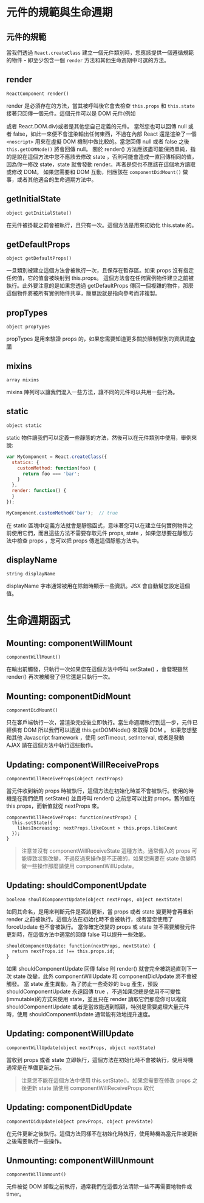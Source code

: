 # 元件的規範與生命週期

## 元件的規範
當我們透過 `React.createClass` 建立一個元件類別時，您應該提供一個遵循規範的物件 - 即至少包含一個 `render` 方法和其他生命週期中可選的方法。

## render
```
ReactComponent render()
```
render 是必須存在的方法，當其被呼叫後它會去檢查 `this.props` 和 `this.state` 接著只回傳一個元件。這個元件可以是 DOM 元件(例如 <div/> 或者 React.DOM.div)或者是其他您自己定義的元件。
當然您也可以回傳 null 或者 false，如此一來便不會渲染輸出任何東西，不過在內部 React 還是渲染了一個 `<noscript>` 用來在虛擬 DOM 機制中做比較的。當您回傳 null 或者 false 之後 `this.getDOMNode()` 將會回傳 null。
關於 render() 方法應該盡可能保持單純，指的是說在這個方法中您不應該去修改 state ，否則可能會造成一直回傳相同的值，因為你一修改 state，state 就會發動 render。再者是您也不應該在這個地方讀取或修改 DOM。
如果您需要和 DOM 互動，則應該在 `componentDidMount()` 做事，或者其他適合的生命週期方法中。

## getInitialState
```
object getInitialState()
```
在元件被掛載之前會被執行，且只有一次。這個方法是用來初始化 this.state 的。

## getDefaultProps
```
object getDefaultProps()

```
一旦類別被建立這個方法會被執行一次，且保存在暫存區。如果 props 沒有指定任何值，它的值會被映射到 this.props。
這個方法會在任何實例物件建立之前被執行。此外要注意的是如果您透過 getDefaultProps 傳回一個複雜的物件，那麼這個物件將被所有實例物件共享，簡單說就是指向參考而非複製。

## propTypes
```
object propTypes
```
propTypes 是用來驗證 props 的，如果您需要知道更多關於限制型別的資訊請[查閱](http://facebook.github.io/react/docs/reusable-components.html)

## mixins
```
array mixins
```
mixins 陣列可以讓我們混入一些方法，讓不同的元件可以共用一些行為。

## static
```
object static
```
static 物件讓我們可以定義一些靜態的方法，然後可以在元件類別中使用，舉例來說:
```js
var MyComponent = React.createClass({
  statics: {
    customMethod: function(foo) {
      return foo === 'bar';
    }
  },
  render: function() {
  }
});

MyComponent.customMethod('bar');  // true
```
在 static 區塊中定義方法就會是靜態函式，意味著您可以在建立任何實例物件之前使用它們，而且這些方法不需要存取元件 props, state ，如果您想要在靜態方法中檢查 props ，您可以把 props 傳進這個靜態方法中。

## displayName
```
string displayName
```
displayName 字串通常被用在除錯時顯示一些資訊。JSX 會自動幫您設定這個值。

# 生命週期函式

## Mounting: componentWillMount
```
componentWillMount()
```
在輸出前觸發，只執行一次如果您在這個方法中呼叫 setState() ，會發現雖然 render() 再次被觸發了但它還是只執行一次。

## Mounting: componentDidMount
```
componentDidMount()
```
只在客戶端執行一次，當渲染完成後立即執行。當生命週期執行到這一步，元件已經俱有 DOM 所以我們可以透過 this.getDOMNode() 來取得 DOM 。
如果您想整和其他 Javascript framework ，使用 setTimeout, setInterval, 或者是發動 AJAX 請在這個方法中執行這些動作。

## Updating: componentWillReceiveProps
```
componentWillReceiveProps(object nextProps)
```
當元件收到新的 props 時被執行，這個方法在初始化時並不會被執行。使用的時機是在我們使用 setState() 並且呼叫 render() 之前您可以比對 props，舊的值在 this.props，而新值就從 nextProps 來。

```
componentWillReceiveProps: function(nextProps) {
  this.setState({
    likesIncreasing: nextProps.likeCount > this.props.likeCount
  });
}
```

> 注意並沒有 componentWillReceiveState 這種方法。通常傳入的 props 可能導致狀態改變，不過反過來操作是不正確的，如果您需要在 state 改變時做一些操作那麼請使用 componentWillUpdate。

## Updating: shouldComponentUpdate
```
boolean shouldComponentUpdate(object nextProps, object nextState)
```
如同其命名，是用來判斷元件是否該更新，當 props 或者 state 變更時會再重新 render 之前被執行。這個方法在初始化時不會被執行，或者當您使用了 forceUpdate 也不會被執行。
當你確定改變的 props 或 state 並不需要觸發元件更新時，在這個方法中適當的回傳 false 可以提升一些效能。

```
shouldComponentUpdate: function(nextProps, nextState) {
  return nextProps.id !== this.props.id;
}
```
如果 shouldComponentUpdate 回傳 false 則 render() 就會完全被跳過直到下一次 state 改變，此外 componentWillUpdate 和 componentDidUpdate 將不會被觸發。
當 state 產生異動，為了防止一些奇妙的 bug 產生，預設 shouldComponentUpdate 永遠回傳 true ，不過如果您總是使用不可變性(immutable)的方式來使用 state，並且只在 render 讀取它們那麼你可以複寫 shouldComponentUpdate
或者是當效能遇到瓶頸，特別是需要處理大量元件時，使用 shouldComponentUpdate 通常能有效地提升速度。

## Updating: componentWillUpdate
```
componentWillUpdate(object nextProps, object nextState)
```
當收到 props 或者 state 立即執行，這個方法在初始化時不會被執行，使用時機通常是在準備更新之前。
> 注意您不能在這個方法中使用 this.setState()。如果您需要在修改 props 之後更新 state 請使用 componentWillReceiveProps 取代

## Updating: componentDidUpdate
```
componentDidUpdate(object prevProps, object prevState)
```
在元件更新之後執行。這個方法同樣不在初始化時執行，使用時機為當元件被更新之後需要執行一些操作。

## Unmounting: componentWillUnmount
```
componentWillUnmount()
```
元件被從 DOM 卸載之前執行，通常我們在這個方法清除一些不再需要地物件或 timer。
